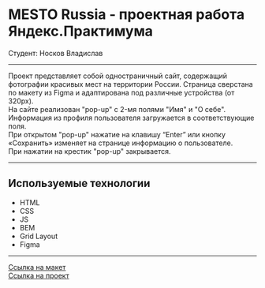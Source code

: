 # MESTO Russia - проектная работа Яндекс.Практимума 
Cтудент: Носков Владислав

____________________________________________________________________________

Проект представляет собой одностраничный сайт, содержащий фотографии красивых мест на территории России. Страница сверстана по макету из Figma и адаптирована под различные устройства (от 320px).<br/>
На сайте реализован "pop-up" c 2-мя полями "Имя" и "О себе". Информация из профиля пользователя
загружается в соответствующие поля.<br/>
При открытом "pop-up" нажатие на клавишу “Enter” или кнопку «Сохранить» изменяет на странице информацию
о пользователе.<br/>
При нажатии на крестик "pop-up" закрывается.
____________________________________________________________________________

## Используемые технологии
* HTML
* CSS
* JS
* BEM
* Grid Layout
* Figma

____________________________________________________________________________

[Ссылка на макет](https://www.figma.com/file/2cn9N9jSkmxD84oJik7xL7/JavaScript.-Sprint-4?node-id=0%3A1)
<br />
[Ссылка на проект](https://noskovvladislav.github.io/mesto/index.html)
